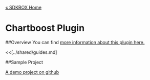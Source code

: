 [&#171; SDKBOX Home](http://sdkbox.com)

<h1>Chartboost Plugin</h1>

##Overview
You can find [more information about this plugin here.](http://www.cocos2d-x.org/sdkbox/chartboost)


<<[../shared/guides.md]


##Sample Project

[A demo project on github](https://github.com/sdkbox/sdkbox-chartboost-sample)
